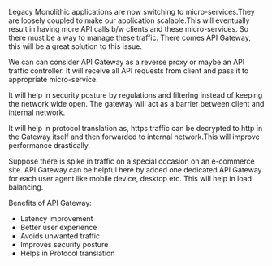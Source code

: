 
Legacy Monolithic applications are now switching to micro-services.They are loosely coupled to make our application scalable.This will eventually result in having more API calls b/w clients and these micro-services. So there must be a way to manage these traffic. There comes API Gateway, this will be a great solution to this issue.

We can can consider API Gateway as a reverse proxy or maybe an API traffic controller. It will receive all API requests from client and pass it to appropriate micro-service.

It will help in security posture by regulations and filtering instead of keeping the network wide open. The gateway will act as a barrier between client and internal network.

It will help in protocol translation as, https traffic can be decrypted to http in the Gateway itself and then forwarded to internal network.This will improve performance drastically.

Suppose there is spike in traffic on a special occasion on an e-commerce site. API Gateway can be helpful here by added one dedicated API Gateway for each user agent like mobile device, desktop etc. This will help in load balancing.

Benefits of API Gateway:
- Latency improvement
- Better user experience
- Avoids unwanted traffic
- Improves security posture
- Helps in Protocol translation